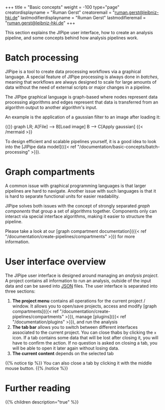 +++
title = "Basic concepts"
weight = -100
type="page"
creatordisplayname = "Ruman Gerst"
creatoremail = "ruman.gerst@leibniz-hki.de"
lastmodifierdisplayname = "Ruman Gerst"
lastmodifieremail = "ruman.gerst@leibniz-hki.de"
+++

This section explains the JIPipe user interface, how to create an analysis pipeline,
and some concepts behind how analysis pipelines work.

# Batch processing

JIPipe is a tool to create data processing workflows via a graphical language.
A special feature of JIPipe processing is always done in *batches*, meaning that workflows
are always designed to scale for large amounts of data without the need of external scripts or
major changes in a pipeline.

The JIPipe graphical language is graph-based where nodes represent data processing algorithms
and edges represent that data is transferred from an algorithm output to another algorithm's input.

An example is the application of a gaussian filter to an image after loading it:

{{<mermaid align="left">}}
graph LR;
    A[File] --> B[Load image]
    B --> C[Apply gaussian]
{{< /mermaid >}}

To design efficient and scalable pipelines yourself, it is a good idea to
look into the [JIPipe data model]({{< ref "/documentation/basic-concepts/batch-processing" >}}).

# Graph compartments

A common issue with graphical programming languages is that larger pipelines are
hard to navigate. Another issue with such languages is that it is hard to separate functional
units for easier readability.

JIPipe solves both issues with the concept of strongly separated *graph components* that
group a set of algorithms together. Components only can interact via special interface algorithms,
making it easier to structure the pipeline.

Please take a look at our [graph compartment documentation]({{< ref "/documentation/create-pipelines/compartments" >}}) for more information.

# User interface overview

The JIPipe user interface is designed around managing an *analysis project*.
A project contains all information to run an analysis, outside of the input data and
can be saved into [JSON](https://www.json.org/json-en.html) files.
The user interface is separated into three sections:

1. **The project menu** contains all operations for the current project / window. It allows you to open/save projects, access and modify [graph compartments]({{< ref "/documentation/create-pipelines/compartments" >}}), manage [plugins]({{< ref "/documentation/plugins" >}}), and run the analysis
2. **The tab bar** allows you to switch between different interfaces associated to the current project. You can close thabs by clicking the `x` icon. If a tab contains some data that will be lost after closing it, you will have to confirm the action. If no question is asked on closing a tab, you will be able to open it later again without losing data.
3. **The current content** depends on the selected tab

{{% notice tip %}}
You can also close a tab by clicking it with the middle mouse button.
{{% /notice %}}

# Further reading

{{% children description="true" %}}
